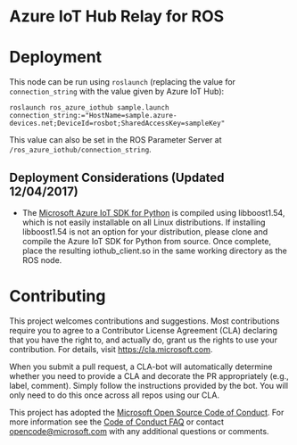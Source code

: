 # Azure IoT Hub Relay for ROS

# Deployment
This node can be run using `roslaunch` (replacing the value for `connection_string` with the value given by Azure IoT Hub):
```
roslaunch ros_azure_iothub sample.launch connection_string:="HostName=sample.azure-devices.net;DeviceId=rosbot;SharedAccessKey=sampleKey"
```

This value can also be set in the ROS Parameter Server at `/ros_azure_iothub/connection_string`.

## Deployment Considerations (Updated 12/04/2017)
* The [Microsoft Azure IoT SDK for Python](https://github.com/Azure/azure-iot-sdk-python) is compiled
using libboost1.54, which is not easily installable on all Linux distributions. If installing libboost1.54 is not an option for your
distribution, please clone and compile the Azure IoT SDK for Python from source. Once complete, place the resulting iothub_client.so
in the same working directory as the ROS node.

# Contributing

This project welcomes contributions and suggestions.  Most contributions require you to agree to a
Contributor License Agreement (CLA) declaring that you have the right to, and actually do, grant us
the rights to use your contribution. For details, visit https://cla.microsoft.com.

When you submit a pull request, a CLA-bot will automatically determine whether you need to provide
a CLA and decorate the PR appropriately (e.g., label, comment). Simply follow the instructions
provided by the bot. You will only need to do this once across all repos using our CLA.

This project has adopted the [Microsoft Open Source Code of Conduct](https://opensource.microsoft.com/codeofconduct/).
For more information see the [Code of Conduct FAQ](https://opensource.microsoft.com/codeofconduct/faq/) or
contact [opencode@microsoft.com](mailto:opencode@microsoft.com) with any additional questions or comments.

